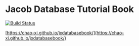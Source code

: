# Jacob Database Tutorial Book

[![Build Status](https://travis-ci.com/Chao-Xi/jxdatabasebook.svg?branch=gh-pages)](https://travis-ci.com/Chao-Xi/jxdatabasebook)

[https://chao-xi.github.io/jxdatabasebook/](https://chao-xi.github.io/jxdatabasebook/)